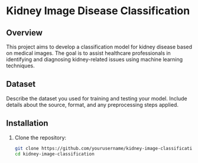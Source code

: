 # Kidney Image Disease Classification

## Overview

This project aims to develop a classification model for kidney disease based on medical images. The goal is to assist healthcare professionals in identifying and diagnosing kidney-related issues using machine learning techniques.



## Dataset

Describe the dataset you used for training and testing your model. Include details about the source, format, and any preprocessing steps applied.

## Installation

1. Clone the repository:

   ```bash
   git clone https://github.com/yourusername/kidney-image-classification.git
   cd kidney-image-classification
